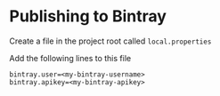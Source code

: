 # Publishing to Bintray

Create a file in the project root called `local.properties`

Add the following lines to this file

```
bintray.user=<my-bintray-username>
bintray.apikey=<my-bintray-apikey>
```